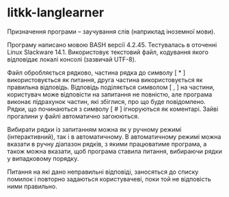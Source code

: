 # litkk-langlearner

Призначення програми – заучування слів (наприклад іноземної мови).

 Програму написано мовою BASH версії 4.2.45.
Тестувалась в оточенні Linux Slackware 14.1.
Використовує текстовий файл, кодування якого відповідає локалі консолі (зазвичай UTF-8).

Файл обробляється рядково, частина рядка до символу [ * ] використовується як питання,
друга частина використовується як правильна відповідь.
Відповідь поділяється символом [ , ] на частини, користувач може відповісти на запитання не повністю,
але програма виконає підрахунок частин, які збіглися, про що буде повідомлено.
Рядки, що починаються з символу [ # ] ігноруються як коментарі.
Зайві прогалини у файлі автоматично загоюються.

Вибирати рядки із запитанням можна як у ручному режимі (інтерактивний), так і в автоматичному.
В автоматичному режимі можна вказати в ручну діапазон рядків, з якими працюватиме програма,
а також можна вказати, щоб програма ставила питання, вибираючи рядки у випадковому порядку.

Питання на які дано неправильні відповіді, заносяться до списку помилок і повторно задаються користувачеві, поки
той не відповість ними правильно.
